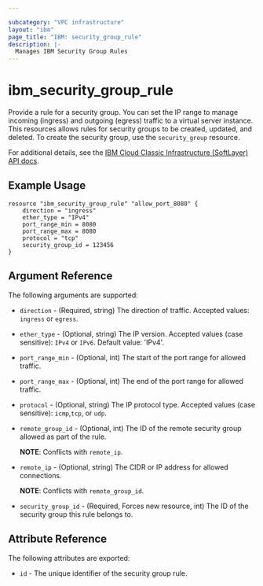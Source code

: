 ```yaml
---

subcategory: "VPC infrastructure"
layout: "ibm"
page_title: "IBM: security_group_rule"
description: |-
  Manages IBM Security Group Rules
---
```


# ibm\_security_group_rule

Provide a rule for a security group. You can set the IP range to manage incoming (ingress) and outgoing (egress) traffic to a virtual server instance. This resources allows rules for security groups to be created, updated, and deleted. To create the security group, use the `security_group` resource.

For additional details, see the [IBM Cloud Classic Infrastructure (SoftLayer) API docs](http://sldn.softlayer.com/reference/datatypes/SoftLayer_Network_SecurityGroup_Rule).

## Example Usage

```
resource "ibm_security_group_rule" "allow_port_8080" {
    direction = "ingress"
    ether_type = "IPv4"
    port_range_min = 8080
    port_range_max = 8080
    protocol = "tcp"
    security_group_id = 123456
}
```

## Argument Reference

The following arguments are supported:

* `direction` - (Required, string) The direction of traffic. Accepted values: `ingress` or `egress`.
* `ether_type` - (Optional, string) The IP version. Accepted values  (case sensitive): `IPv4` or `IPv6`. Default value: 'IPv4'.
* `port_range_min` - (Optional, int) The start of the port range for allowed traffic.
* `port_range_max` - (Optional, int) The end of the port range for allowed traffic.
* `protocol` - (Optional, string) The IP protocol type. Accepted values (case sensitive): `icmp`,`tcp`, or `udp`.
* `remote_group_id` - (Optional, int) The ID of the remote security group allowed as part of the rule.  

    **NOTE**: Conflicts with `remote_ip`.
* `remote_ip` - (Optional, string) The CIDR or IP address for allowed connections.  

    **NOTE**: Conflicts with `remote_group_id`.
* `security_group_id` - (Required, Forces new resource, int) The ID of the security group this rule belongs to.

## Attribute Reference

The following attributes are exported:

* `id` - The unique identifier of the security group rule.
